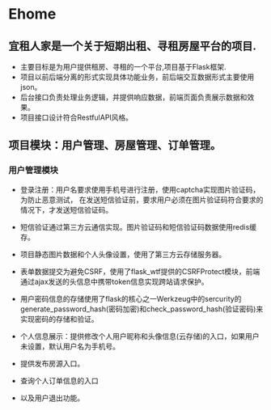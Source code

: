 # Ehome
##  宜租人家是一个关于短期出租、寻租房屋平台的项目.

- 主要目标是为用户提供租房、寻租的一个平台,项目基于Flask框架.
- 项目以前后端分离的形式实现具体功能业务，前后端交互数据形式主要使用json。
- 后台接口负责处理业务逻辑，并提供响应数据，前端页面负责展示数据和效果。
- 项目接口设计符合RestfulAPI风格。
## 项目模块：用户管理、房屋管理、订单管理。
### 用户管理模块
- 登录注册：用户名要求使用手机号进行注册，使用captcha实现图片验证码，为防止恶意测试，
在发送短信验证前，要求用户必须在图片验证码符合要求的情况下，才发送短信验证码。
- 短信验证通过第三方云通信实现。图片验证码和短信验证码数据使用redis缓存。
- 项目静态图片数据和个人头像设置，使用了第三方云存储服务器。
- 表单数据提交为避免CSRF，使用了flask_wtf提供的CSRFProtect模块，前端通过ajax发送的头信息中携带token信息实现跨站请求保护。
- 用户密码信息的存储使用了flask的核心之一Werkzeug中的sercurity的generate_password_hash(密码加密)和check_password_hash(验证密码)来实现密码的存储和验证。

- 个人信息展示：提供修改个人用户昵称和头像信息(云存储)的入口，如果用户未设置，默认用户名为手机号。
- 提供发布房源入口。
- 查询个人订单信息的入口
- 以及用户退出功能。
